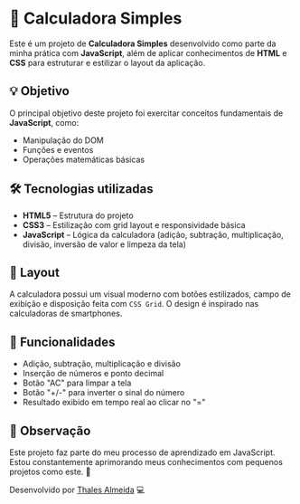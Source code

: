 # 🧮 Calculadora Simples

Este é um projeto de **Calculadora Simples** desenvolvido como parte da minha prática com **JavaScript**, além de aplicar conhecimentos de **HTML** e **CSS** para estruturar e estilizar o layout da aplicação.

## 💡 Objetivo
O principal objetivo deste projeto foi exercitar conceitos fundamentais de **JavaScript**, como:
- Manipulação do DOM
- Funções e eventos
- Operações matemáticas básicas

## 🛠 Tecnologias utilizadas
- **HTML5** – Estrutura do projeto
- **CSS3** – Estilização com grid layout e responsividade básica
- **JavaScript** – Lógica da calculadora (adição, subtração, multiplicação, divisão, inversão de valor e limpeza da tela)

## 📱 Layout
A calculadora possui um visual moderno com botões estilizados, campo de exibição e disposição feita com `CSS Grid`. O design é inspirado nas calculadoras de smartphones.

## 🚀 Funcionalidades
- Adição, subtração, multiplicação e divisão
- Inserção de números e ponto decimal
- Botão "AC" para limpar a tela
- Botão "+/-" para inverter o sinal do número
- Resultado exibido em tempo real ao clicar no "="

## 📌 Observação
Este projeto faz parte do meu processo de aprendizado em JavaScript. Estou constantemente aprimorando meus conhecimentos com pequenos projetos como este. 💪

Desenvolvido por [Thales Almeida](https://github.com/ThalesAlmeidaa) 💻
